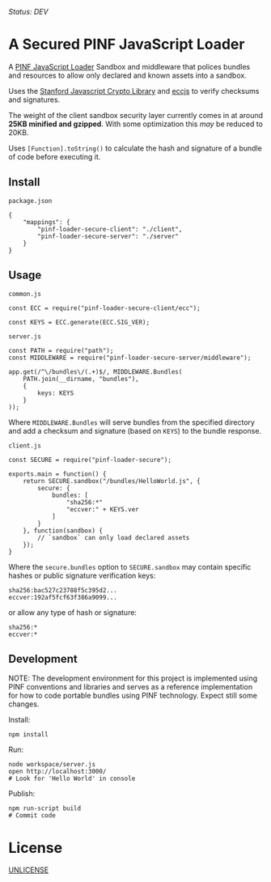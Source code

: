 *Status: DEV*

A Secured PINF JavaScript Loader
================================

A [PINF JavaScript Loader](https://github.com/pinf/pinf-loader-js) Sandbox
and middleware that polices bundles and resources to allow only declared
and known assets into a sandbox.

Uses the [Stanford Javascript Crypto Library](https://github.com/bitwiseshiftleft/sjcl)
and [eccjs](https://github.com/jpillora/eccjs) to verify checksums and signatures.

The weight of the client sandbox security layer currently comes in at
around **25KB minified and gzipped**. With some optimization this *may* be
reduced to 20KB.

Uses `[Function].toString()` to calculate the hash and signature of a bundle of
code before executing it.


Install
-------

`package.json`

	{
		"mappings": {
			"pinf-loader-secure-client": "./client",
			"pinf-loader-secure-server": "./server"			
		}
	}


Usage
-----

`common.js`

	const ECC = require("pinf-loader-secure-client/ecc");

	const KEYS = ECC.generate(ECC.SIG_VER);

`server.js`

	const PATH = require("path");
	const MIDDLEWARE = require("pinf-loader-secure-server/middleware");

	app.get(/^\/bundles\/(.+)$/, MIDDLEWARE.Bundles(
		PATH.join(__dirname, "bundles"),
		{
			keys: KEYS
		}
	));

Where `MIDDLEWARE.Bundles` will serve bundles from the specified directory
and add a checksum and signature (based on `KEYS`) to the bundle response.

`client.js`

	const SECURE = require("pinf-loader-secure");

	exports.main = function() {
		return SECURE.sandbox("/bundles/HelloWorld.js", {
			secure: {
				bundles: [
					"sha256:*"
					"eccver:" + KEYS.ver
				]
			}
		}, function(sandbox) {
			// `sandbox` can only load declared assets
		});
	}

Where the `secure.bundles` option to `SECURE.sandbox` may contain specific
hashes or public signature verification keys:

	sha256:bac527c23788f5c395d2...
	eccver:192af5fcf63f386a9099...

or allow any type of hash or signature:

	sha256:*
	eccver:*


Development
-----------

NOTE: The development environment for this project is implemented using
PINF conventions and libraries and serves as a reference implementation
for how to code portable bundles using PINF technology. Expect still some changes.

Install:

    npm install

Run:

    node workspace/server.js
    open http://localhost:3000/
    # Look for 'Hello World' in console

Publish:

	npm run-script build
	# Commit code


License
=======

[UNLICENSE](http://unlicense.org/)
